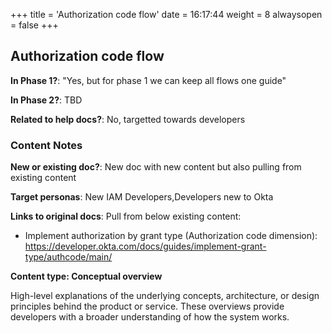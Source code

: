+++
title = 'Authorization code flow'
date = 16:17:44
weight = 8
alwaysopen = false
+++

## Authorization code flow

**In Phase 1?**: "Yes, but for phase 1 we can keep all flows one guide"

**In Phase 2?**: TBD

**Related to help docs?**: No, targetted towards developers



### Content Notes

**New or existing doc?**: New doc with new content but also pulling from existing content

**Target personas**: New IAM Developers,Developers new to Okta

**Links to original docs**: Pull from below existing content:
- Implement authorization by grant type (Authorization code dimension): https://developer.okta.com/docs/guides/implement-grant-type/authcode/main/

**Content type: Conceptual overview**

High-level explanations of the underlying concepts, architecture, or design principles behind the product or service. These overviews provide developers with a broader understanding of how the system works.



